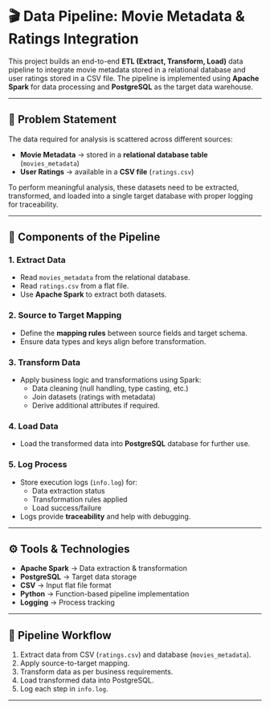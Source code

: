 # 🎬 Data Pipeline: Movie Metadata & Ratings Integration  

This project builds an end-to-end **ETL (Extract, Transform, Load)** data pipeline to integrate movie metadata stored in a relational database and user ratings stored in a CSV file. The pipeline is implemented using **Apache Spark** for data processing and **PostgreSQL** as the target data warehouse.  

---

## 📌 Problem Statement  
The data required for analysis is scattered across different sources:  
- **Movie Metadata** → stored in a **relational database table** (`movies_metadata`)  
- **User Ratings** → available in a **CSV file** (`ratings.csv`)  

To perform meaningful analysis, these datasets need to be extracted, transformed, and loaded into a single target database with proper logging for traceability.  

---

## 🔑 Components of the Pipeline  

### 1. Extract Data  
- Read `movies_metadata` from the relational database.  
- Read `ratings.csv` from a flat file.  
- Use **Apache Spark** to extract both datasets.  

### 2. Source to Target Mapping  
- Define the **mapping rules** between source fields and target schema.  
- Ensure data types and keys align before transformation.  

### 3. Transform Data  
- Apply business logic and transformations using Spark:  
  - Data cleaning (null handling, type casting, etc.)  
  - Join datasets (ratings with metadata)  
  - Derive additional attributes if required.  

### 4. Load Data  
- Load the transformed data into **PostgreSQL** database for further use.  

### 5. Log Process  
- Store execution logs (`info.log`) for:  
  - Data extraction status  
  - Transformation rules applied  
  - Load success/failure  
- Logs provide **traceability** and help with debugging.  

---

## ⚙️ Tools & Technologies  
- **Apache Spark** → Data extraction & transformation  
- **PostgreSQL** → Target data storage  
- **CSV** → Input flat file format  
- **Python** → Function-based pipeline implementation  
- **Logging** → Process tracking  

---

## 📂 Pipeline Workflow  

1. Extract data from CSV (`ratings.csv`) and database (`movies_metadata`).  
2. Apply source-to-target mapping.  
3. Transform data as per business requirements.  
4. Load transformed data into PostgreSQL.  
5. Log each step in `info.log`.  

---
